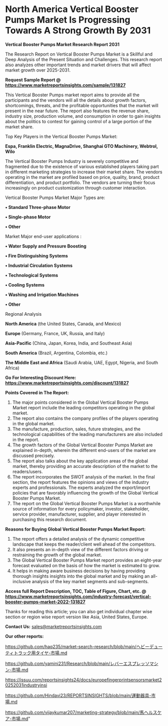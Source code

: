 # North America Vertical Booster Pumps Market Is Progressing Towards A Strong Growth By 2031

<strong>Vertical Booster Pumps Market Research Report 2031</strong>

The Research Report on Vertical Booster Pumps Market is a Skillful and Deep Analysis of the Present Situation and Challenges. This research report also analyzes other important trends and market drivers that will affect market growth over 2025-2031.

<strong>Request Sample Report @ <a href=https://www.marketreportsinsights.com/sample/131827>https://www.marketreportsinsights.com/sample/131827</a></strong>

This Vertical Booster Pumps market report aims to provide all the participants and the vendors will all the details about growth factors, shortcomings, threats, and the profitable opportunities that the market will present in the near future. The report also features the revenue share, industry size, production volume, and consumption in order to gain insights about the politics to contest for gaining control of a large portion of the market share.

Top Key Players in the Vertical Booster Pumps Market:

<strong>Espa, Franklin Electric, MagnaDrive, Shanghai GTO Machinery, Webtrol, Wilo</strong>

The Vertical Booster Pumps Industry is severely competitive and fragmented due to the existence of various established players taking part in different marketing strategies to increase their market share. The vendors operating in the market are profiled based on price, quality, brand, product differentiation, and product portfolio. The vendors are turning their focus increasingly on product customization through customer interaction.

Vertical Booster Pumps Market Major Types are:

<strong>• Standard Three-phase Motor

• Single-phase Motor

• Other</strong>

Market Major end-user applications :

<strong>• Water Supply and Pressure Boosting

• Fire Distinguishing Systems

• Industrial Circulation Systems

• Technological Systems

• Cooling Systems

• Washing and Irrigation Machines

• Other</strong>

Regional Analysis

</u><strong><b>North America</b></strong> (the United States, Canada, and Mexico)

<strong><b>Europe </b></strong>(Germany, France, UK, Russia, and Italy)

<strong><b>Asia-Pacific</b></strong> (China, Japan, Korea, India, and Southeast Asia)

<strong><b>South America</b></strong> (Brazil, Argentina, Colombia, etc.)

<strong><b>The Middle East and Africa</b></strong> (Saudi Arabia, UAE, Egypt, Nigeria, and South Africa)

<strong>Go For Interesting Discount Here: <a href=https://www.marketreportsinsights.com/discount/131827>https://www.marketreportsinsights.com/discount/131827</a></strong>

<strong>Points Covered in The Report:</strong>
<ol>
  <li>The major points considered in the Global Vertical Booster Pumps Market report include the leading competitors operating in the global market.</li>
  <li>The report also contains the company profiles of the players operating in the global market.</li>
  <li>The manufacture, production, sales, future strategies, and the technological capabilities of the leading manufacturers are also included in the report.</li>
  <li>The growth factors of the Global Vertical Booster Pumps Market are explained in-depth, wherein the different end-users of the market are discussed precisely.</li>
  <li>The report also talks about the key application areas of the global market, thereby providing an accurate description of the market to the readers/users.</li>
  <li>The report incorporates the SWOT analysis of the market. In the final section, the report features the opinions and views of the industry experts and professionals. The experts analyzed the export/import policies that are favorably influencing the growth of the Global Vertical Booster Pumps Market.</li>
  <li>The report on the Global Vertical Booster Pumps Market is a worthwhile source of information for every policymaker, investor, stakeholder, service provider, manufacturer, supplier, and player interested in purchasing this research document.</li>
</ol>
<strong>Reasons for Buying Global Vertical Booster Pumps Market Report:</strong>

<ol>
  <li>The report offers a detailed analysis of the dynamic competitive landscape that keeps the reader/client well ahead of the competitors.</li>
  <li>It also presents an in-depth view of the different factors driving or restraining the growth of the global market.</li>
  <li>The Global Vertical Booster Pumps Market report provides an eight-year forecast evaluated on the basis of how the market is estimated to grow.</li>
  <li>It helps in making aware business decisions by having providing thorough insights insights into the global market and by making an all-inclusive analysis of the key market segments and sub-segments.</li>
</ol>
<strong>Access full Report Description, TOC, Table of Figure, Chart, etc. @ <a href=https://www.marketreportsinsights.com/industry-forecast/vertical-booster-pumps-market-2022-131827>https://www.marketreportsinsights.com/industry-forecast/vertical-booster-pumps-market-2022-131827</a></strong>


Thanks for reading this article; you can also get individual chapter wise section or region wise report version like Asia, United States, Europe.

<strong>Contact Us:</strong>
sales@marketreportsinsights.com

<strong>Our other reports:</strong>

<a href=https://github.com/haq235/market-search-research/blob/main/ヘビーデューティトラック用タイヤ-市場.md>https://github.com/haq235/market-search-research/blob/main/ヘビーデューティトラック用タイヤ-市場.md</a>

<a href=https://github.com/yamini231/Research/blob/main/レバーエスプレッソマシン-市場.md>https://github.com/yamini231/Research/blob/main/レバーエスプレッソマシン-市場.md</a>

<a href=https://issuu.com/reportsinsights24/docs/europefingerprintsensorsmarket20252031industryinsi>https://issuu.com/reportsinsights24/docs/europefingerprintsensorsmarket20252031industryinsi</a>

<a href=https://github.com/Hindavi23/REPORTSINSIGHTS/blob/main/運動器具-市場.md>https://github.com/Hindavi23/REPORTSINSIGHTS/blob/main/運動器具-市場.md</a>

<a href=https://github.com/vijaykumar207/marketing-strategy/blob/main/馬ヘルスケア-市場.md>https://github.com/vijaykumar207/marketing-strategy/blob/main/馬ヘルスケア-市場.md</a>"
